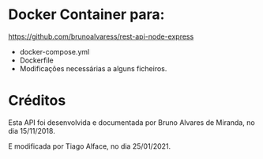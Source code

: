 # Docker Container para:

https://github.com/brunoalvaress/rest-api-node-express
- docker-compose.yml
- Dockerfile
- Modificações necessárias a alguns ficheiros.

# Créditos
Esta API foi desenvolvida e documentada por Bruno Alvares de Miranda, no dia 15/11/2018.

E modificada por Tiago Alface, no dia 25/01/2021.
